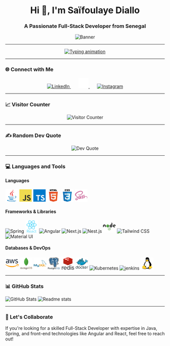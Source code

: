 <h1 align="center">Hi 👋, I'm Saïfoulaye Diallo</h1>
<h3 align="center">A Passionate Full-Stack Developer from Senegal</h3>

<p align="center">
  <img src="https://github.com/user-attachments/assets/33afe6a0-9787-4aac-8217-b9d1d75bcefb" alt="Banner" style="max-width:100%;"/>
</p>

<hr/>

<p align="center">
  <a href="https://github.com/DenverCoder1/readme-typing-svg">
    <img src="https://readme-typing-svg.demolab.com/?lines=Software%20Engineer;Full-Stack%20Developer;Java%20%7C%20Spring%20%7C%20Angular%20%7C%20React;Always%20Learning%20New%20Technologies&font=Fira%20Code&center=true&width=440&height=45&color=00bfff&vCenter=true&pause=1000&size=22" alt="Typing animation"/>
  </a>
</p>

---

### 🌐 Connect with Me

<p align="center">
  <a href="https://linkedin.com/in/diallodev" target="_blank">
    <img src="https://raw.githubusercontent.com/rahuldkjain/github-profile-readme-generator/master/src/images/icons/Social/linked-in-alt.svg" alt="LinkedIn" width="32"/>
  </a>&#8287;&#8287;&#8287;&#8287;&#8287;
  <a href="https://x.com/diallo__dev" target="_blank">
    <img src="https://raw.githubusercontent.com/CLorant/readme-social-icons/1a078b4b319beaa7fbcd202fa7fc1fc5d79d94d2/medium/light/twitter-x.svg" alt="Twitter" width="32"/>
  </a>&#8287;&#8287;&#8287;&#8287;&#8287;
  <a href="https://instagram.com/saifou_diallo" target="_blank">
    <img src="https://raw.githubusercontent.com/rahuldkjain/github-profile-readme-generator/master/src/images/icons/Social/instagram.svg" alt="Instagram" width="32"/>
  </a>
</p>

---

### 📈 Visitor Counter

<p align="center">
  <img src="https://profile-counter.glitch.me/diallodeveloper/count.svg" alt="Visitor Counter"/>
</p>

---

### ✍️ Random Dev Quote

<p align="center">
  <img src="https://quotes-github-readme.vercel.app/api?type=horizontal&theme=radical" alt="Dev Quote"/>
</p>

---

### 💻 Languages and Tools

#### Languages

<p>
  <img src="https://raw.githubusercontent.com/devicons/devicon/master/icons/java/java-original.svg" alt="Java" width="40"/>
  <img src="https://raw.githubusercontent.com/devicons/devicon/master/icons/javascript/javascript-original.svg" alt="JavaScript" width="40"/>
  <img src="https://raw.githubusercontent.com/devicons/devicon/master/icons/typescript/typescript-original.svg" alt="TypeScript" width="40"/>
  <img src="https://raw.githubusercontent.com/devicons/devicon/master/icons/html5/html5-original-wordmark.svg" alt="HTML5" width="40"/>
  <img src="https://raw.githubusercontent.com/devicons/devicon/master/icons/css3/css3-original-wordmark.svg" alt="CSS3" width="40"/>
  <img src="https://raw.githubusercontent.com/devicons/devicon/master/icons/sass/sass-original.svg" alt="SASS" width="40"/>
</p>

#### Frameworks & Libraries

<p>
  <img src="https://www.vectorlogo.zone/logos/springio/springio-icon.svg" alt="Spring" width="40"/>
  <img src="https://raw.githubusercontent.com/devicons/devicon/master/icons/react/react-original-wordmark.svg" alt="React" width="40"/>
  <img src="https://angular.io/assets/images/logos/angular/angular.svg" alt="Angular" width="40"/>
  <img src="https://github.com/marwin1991/profile-technology-icons/assets/136815194/5f8c622c-c217-4649-b0a9-7e0ee24bd704" alt="Next.js" width="40"/>
  <img src="https://github.com/marwin1991/profile-technology-icons/assets/136815194/519bfaf3-c242-431e-a269-876979f05574" alt="Nest.js" width="40"/>
  <img src="https://raw.githubusercontent.com/devicons/devicon/master/icons/nodejs/nodejs-original-wordmark.svg" alt="Node.js" width="40"/>
  <img src="https://www.vectorlogo.zone/logos/tailwindcss/tailwindcss-icon.svg" alt="Tailwind CSS" width="40"/>
  <img src="https://user-images.githubusercontent.com/25181517/189716630-fe6c084c-6c66-43af-aa49-64c8aea4a5c2.png" alt="Material UI" width="40"/>
</p>

#### Databases & DevOps

<p>
<img src="https://raw.githubusercontent.com/devicons/devicon/master/icons/amazonwebservices/amazonwebservices-original-wordmark.svg" alt="aws" width="42" height="42" />
  <img src="https://raw.githubusercontent.com/devicons/devicon/master/icons/mongodb/mongodb-original-wordmark.svg" alt="MongoDB" width="40"/>
  <img src="https://raw.githubusercontent.com/devicons/devicon/master/icons/mysql/mysql-original-wordmark.svg" alt="MySQL" width="40"/>
  <img src="https://raw.githubusercontent.com/devicons/devicon/master/icons/postgresql/postgresql-original-wordmark.svg" alt="PostgreSQL" width="40"/>
  <img src="https://raw.githubusercontent.com/devicons/devicon/master/icons/redis/redis-original-wordmark.svg" alt="Redis" width="40"/>
  <img src="https://raw.githubusercontent.com/devicons/devicon/master/icons/docker/docker-original-wordmark.svg" alt="Docker" width="40"/>
  <img src="https://www.vectorlogo.zone/logos/kubernetes/kubernetes-icon.svg" alt="Kubernetes" width="40"/>
  <img src="https://www.vectorlogo.zone/logos/jenkins/jenkins-icon.svg" alt="jenkins" width="42" height="42" />
  <img src="https://raw.githubusercontent.com/devicons/devicon/master/icons/linux/linux-original.svg" alt="Linux" width="40"/>
</p>

---

### 📊 GitHub Stats

<p>
  <img src="https://github-readme-stats.vercel.app/api?username=diallodev221&show_icons=true&theme=radical" alt="GitHub Stats"/>
  <img src="https://github-readme-stats.vercel.app/api/top-langs/?username=diallodev221&theme=radical&hide_border=false&include_all_commits=true&count_private=true&layout=compact" alt="Readme stats" />
</p>


---

### 🚀 Let's Collaborate

<p>If you're looking for a skilled Full-Stack Developer with expertise in Java, Spring, and front-end technologies like Angular and React, feel free to reach out!</p>
